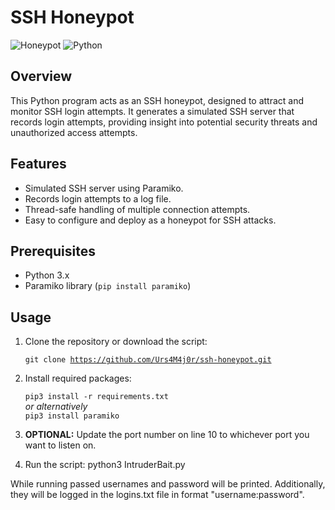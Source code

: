 # SSH Honeypot

![Honeypot](https://img.shields.io/badge/Honeypot-SSH-blue)
![Python](https://img.shields.io/badge/Python-3.x-brightgreen)

## Overview

This Python program acts as an SSH honeypot, designed to attract and monitor SSH login attempts. It generates a simulated SSH server that records login attempts, providing insight into potential security threats and unauthorized access attempts.

## Features

- Simulated SSH server using Paramiko.
- Records login attempts to a log file.
- Thread-safe handling of multiple connection attempts.
- Easy to configure and deploy as a honeypot for SSH attacks.

## Prerequisites

- Python 3.x
- Paramiko library (`pip install paramiko`)

## Usage

1. Clone the repository or download the script:

   <code>git clone https://github.com/Urs4M4j0r/ssh-honeypot.git</code>

2. Install required packages:
     
     <code>pip3 install -r requirements.txt</code><br>
     <em>or alternatively</em><br>
     <code>pip3 install paramiko</code>

3. <b>OPTIONAL:</b> Update the port number on line 10 to whichever port you want to listen on.

4. Run the script:
     python3 IntruderBait.py


While running passed usernames and password will be printed. Additionally, they will be logged in the logins.txt file in format "username:password".

   
